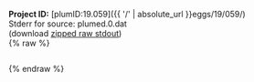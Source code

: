 **Project ID:** [plumID:19.059]({{ '/' | absolute_url }}eggs/19/059/)  
Stderr for source:  plumed.0.dat   
(download [zipped raw stdout](plumed.0.dat.plumed.stdout.txt.zip))  
{% raw %}
<pre>
</pre>
{% endraw %}
